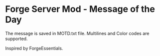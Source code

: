 Forge Server Mod - Message of the Day
================================================

The message is saved in MOTD.txt file.
Multilines and Color codes are supported.

Inspired by ForgeEssentials.
